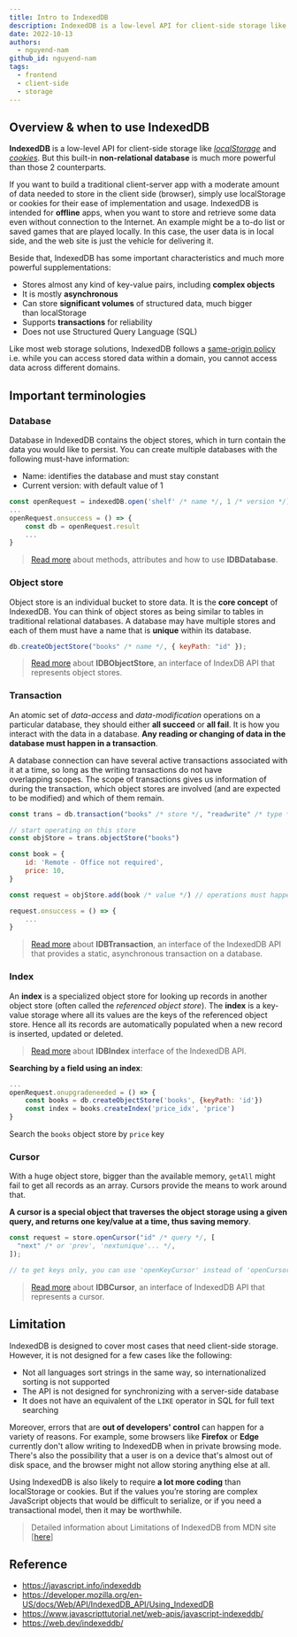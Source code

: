 ```yaml
---
title: Intro to IndexedDB
description: IndexedDB is a low-level API for client-side storage like localStorage and cookies. But this built-in non-relational database is much more powerful than those 2 counterparts.
date: 2022-10-13
authors:
  - nguyend-nam
github_id: nguyend-nam
tags:
  - frontend
  - client-side
  - storage
---
```


## Overview & when to use IndexedDB

**IndexedDB** is a low-level API for client-side storage like [_localStorage_](https://developer.mozilla.org/en-US/docs/Web/API/Window/localStorage) and [_cookies_](https://developer.mozilla.org/en-US/docs/Web/HTTP/Cookies). But this built-in **non-relational database** is much more powerful than those 2 counterparts.

If you want to build a traditional client-server app with a moderate amount of data needed to store in the client side (browser), simply use localStorage or cookies for their ease of implementation and usage. IndexedDB is intended for **offline** apps, when you want to store and retrieve some data even without connection to the Internet. An example might be a to-do list or saved games that are played locally. In this case, the user data is in local side, and the web site is just the vehicle for delivering it.

Beside that, IndexedDB has some important characteristics and much more powerful supplementations:

- Stores almost any kind of key-value pairs, including **complex objects**
- It is mostly **asynchronous**
- Can store **significant volumes** of structured data, much bigger than localStorage
- Supports **transactions** for reliability
- Does not use Structured Query Language (SQL)

Like most web storage solutions, IndexedDB follows a [same-origin policy](https://www.w3.org/Security/wiki/Same_Origin_Policy) i.e. while you can access stored data within a domain, you cannot access data across different domains.

## Important terminologies

### Database

Database in IndexedDB contains the object stores, which in turn contain the data you would like to persist. You can create multiple databases with the following must-have information:

- Name: identifies the database and must stay constant
- Current version: with default value of 1

```javascript
const openRequest = indexedDB.open('shelf' /* name */, 1 /* version */)
...
openRequest.onsuccess = () => {
	const db = openRequest.result
	...
}
```

> [Read more](https://developer.mozilla.org/en-US/docs/Web/API/IDBDatabase) about methods, attributes and how to use **IDBDatabase**.

### Object store

Object store is an individual bucket to store data. It is the **core concept** of IndexedDB. You can think of object stores as being similar to tables in traditional relational databases. A database may have multiple stores and each of them must have a name that is **unique** within its database.

```javascript
db.createObjectStore("books" /* name */, { keyPath: "id" });
```

> [Read more](https://developer.mozilla.org/en-US/docs/Web/API/IDBObjectStore) about **IDBObjectStore**, an interface of IndexDB API that represents object stores.

### Transaction

An atomic set of _data-access_ and _data-modification_ operations on a particular database, they should either **all succeed** or **all fail**. It is how you interact with the data in a database. **Any reading or changing of data in the database must happen in a transaction**.

A database connection can have several active transactions associated with it at a time, so long as the writing transactions do not have overlapping scopes. The scope of transactions gives us information of during the transaction, which object stores are involved (and are expected to be modified) and which of them remain.

```javascript
const trans = db.transaction("books" /* store */, "readwrite" /* type */)

// start operating on this store
const objStore = trans.objectStore("books")

const book = {
	id: 'Remote - Office not required',
	price: 10,
}

const request = objStore.add(book /* value */) // operations must happen in a transaction

request.onsuccess = () => {
	...
}
```

> [Read more](https://developer.mozilla.org/en-US/docs/Web/API/IDBTransaction) about **IDBTransaction**, an interface of the IndexedDB API that provides a static, asynchronous transaction on a database.

### Index

An **index** is a specialized object store for looking up records in another object store (often called the *referenced object store*). The **index** is a key-value storage where all its values are the keys of the referenced object store. Hence all its records are automatically populated when a new record is inserted, updated or deleted.

> [Read more](https://developer.mozilla.org/en-US/docs/Web/API/IDBIndex) about **IDBIndex** interface of the IndexedDB API.

**Searching by a field using an index**:

```javascript
...
openRequest.onupgradeneeded = () => {
	const books = db.createObjectStore('books', {keyPath: 'id'})
	const index = books.createIndex('price_idx', 'price')
}
```

Search the `books` object store by `price` key

### Cursor

With a huge object store, bigger than the available memory, `getAll` might fail to get all records as an array. Cursors provide the means to work around that.

**A cursor is a special object that traverses the object storage using a given query, and returns one key/value at a time, thus saving memory**.

```javascript
const request = store.openCursor("id" /* query */, [
  "next" /* or 'prev', 'nextunique'... */,
]);

// to get keys only, you can use 'openKeyCursor' instead of 'openCursor'
```

> [Read more](https://developer.mozilla.org/en-US/docs/Web/API/IDBCursor) about **IDBCursor**, an interface of IndexedDB API that represents a cursor.

## Limitation

IndexedDB is designed to cover most cases that need client-side storage. However, it is not designed for a few cases like the following:

- Not all languages sort strings in the same way, so internationalized sorting is not supported
- The API is not designed for synchronizing with a server-side database
- It does not have an equivalent of the `LIKE` operator in SQL for full text searching

Moreover, errors that are **out of developers' control** can happen for a variety of reasons. For example, some browsers like **Firefox** or **Edge** currently don't allow writing to IndexedDB when in private browsing mode. There's also the possibility that a user is on a device that's almost out of disk space, and the browser might not allow storing anything else at all.

Using IndexedDB is also likely to require **a lot more coding** than localStorage or cookies. But if the values you’re storing are complex JavaScript objects that would be difficult to serialize, or if you need a transactional model, then it may be worthwhile.

> Detailed information about Limitations of IndexedDB from MDN site [[here](https://developer.mozilla.org/en-US/docs/Web/API/IndexedDB_API/Basic_Terminology#limitations)]

## Reference

- https://javascript.info/indexeddb
- https://developer.mozilla.org/en-US/docs/Web/API/IndexedDB_API/Using_IndexedDB
- https://www.javascripttutorial.net/web-apis/javascript-indexeddb/
- https://web.dev/indexeddb/
